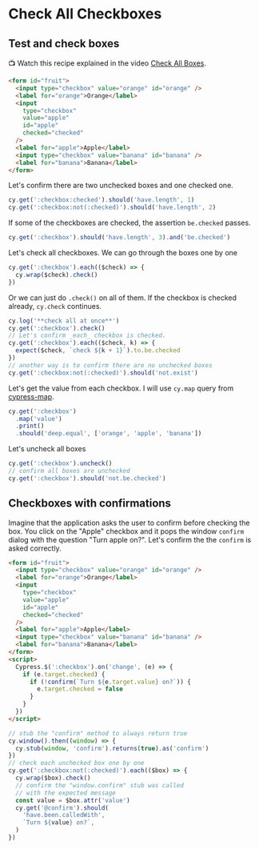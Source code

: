 # Check All Checkboxes

## Test and check boxes

📺 Watch this recipe explained in the video [Check All Boxes](https://youtu.be/s7qFSFa4eT8).

<!-- fiddle Check all checkboxes -->

```html
<form id="fruit">
  <input type="checkbox" value="orange" id="orange" />
  <label for="orange">Orange</label>
  <input
    type="checkbox"
    value="apple"
    id="apple"
    checked="checked"
  />
  <label for="apple">Apple</label>
  <input type="checkbox" value="banana" id="banana" />
  <label for="banana">Banana</label>
</form>
```

Let's confirm there are two unchecked boxes and one checked one.

```js
cy.get(':checkbox:checked').should('have.length', 1)
cy.get(':checkbox:not(:checked)').should('have.length', 2)
```

If some of the checkboxes are checked, the assertion `be.checked` passes.

```js
cy.get(':checkbox').should('have.length', 3).and('be.checked')
```

Let's check all checkboxes. We can go through the boxes one by one

```js
cy.get(':checkbox').each(($check) => {
  cy.wrap($check).check()
})
```

Or we can just do `.check()` on all of them. If the checkbox is checked already, `cy.check` continues.

```js
cy.log('**check all at once**')
cy.get(':checkbox').check()
// Let's confirm _each_ checkbox is checked.
cy.get(':checkbox').each(($check, k) => {
  expect($check, `check ${k + 1}`).to.be.checked
})
// another way is to confirm there are no unchecked boxes
cy.get(':checkbox:not(:checked)').should('not.exist')
```

Let's get the value from each checkbox. I will use `cy.map` query from [cypress-map](https://github.com/bahmutov/cypress-map).

```js
cy.get(':checkbox')
  .map('value')
  .print()
  .should('deep.equal', ['orange', 'apple', 'banana'])
```

Let's uncheck all boxes

```js
cy.get(':checkbox').uncheck()
// confirm all boxes are unchecked
cy.get(':checkbox').should('not.be.checked')
```

<!-- fiddle-end -->

## Checkboxes with confirmations

Imagine that the application asks the user to confirm before checking the box. You click on the "Apple" checkbox and it pops the window `confirm` dialog with the question "Turn apple on?". Let's confirm the the `confirm` is asked correctly.

<!-- fiddle Check boxes with confirmation popups -->

```html hide
<form id="fruit">
  <input type="checkbox" value="orange" id="orange" />
  <label for="orange">Orange</label>
  <input
    type="checkbox"
    value="apple"
    id="apple"
    checked="checked"
  />
  <label for="apple">Apple</label>
  <input type="checkbox" value="banana" id="banana" />
  <label for="banana">Banana</label>
</form>
<script>
  Cypress.$(':checkbox').on('change', (e) => {
    if (e.target.checked) {
      if (!confirm(`Turn ${e.target.value} on?`)) {
        e.target.checked = false
      }
    }
  })
</script>
```

```js
// stub the "confirm" method to always return true
cy.window().then((window) => {
  cy.stub(window, 'confirm').returns(true).as('confirm')
})
// check each unchecked box one by one
cy.get(':checkbox:not(:checked)').each(($box) => {
  cy.wrap($box).check()
  // confirm the "window.confirm" stub was called
  // with the expected message
  const value = $box.attr('value')
  cy.get('@confirm').should(
    'have.been.calledWith',
    `Turn ${value} on?`,
  )
})
```

<!-- fiddle-end -->
